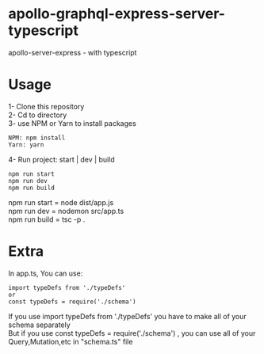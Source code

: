# apollo-graphql-express-server-typescript
apollo-server-express - with typescript
# Usage
1- Clone this repository    
2- Cd to directory    
3- use NPM or Yarn to install packages
```
NPM: npm install
Yarn: yarn
```
4- Run project: start | dev | build
```
npm run start
npm run dev
npm run build
```
npm run start = node dist/app.js    
npm run dev   = nodemon src/app.ts    
npm run build = tsc -p .

# Extra
In app.ts, You can use:     
```
import typeDefs from './typeDefs'
or
const typeDefs = require('./schema')
```
If you use import typeDefs from './typeDefs' you have to make all of your schema separately    
But if you use const typeDefs = require('./schema') , you can use all of your Query,Mutation,etc in "schema.ts" file
